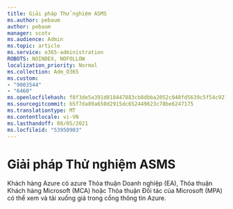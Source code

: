 ```yaml
---
title: Giải pháp Thử nghiệm ASMS
ms.author: pebaum
author: pebaum
manager: scotv
ms.audience: Admin
ms.topic: article
ms.service: o365-administration
ROBOTS: NOINDEX, NOFOLLOW
localization_priority: Normal
ms.collection: Adm_O365
ms.custom:
- "9003544"
- "6460"
ms.openlocfilehash: f8f3de5a391d818447883cb8dbba2052c048fd5639c5f54c921ef5247dc6d6a1
ms.sourcegitcommit: b5f7da89a650d2915dc652449623c78be6247175
ms.translationtype: MT
ms.contentlocale: vi-VN
ms.lasthandoff: 08/05/2021
ms.locfileid: "53950903"
---
```

# <a name="asms-test-solution"></a>Giải pháp Thử nghiệm ASMS

Khách hàng Azure có azure Thỏa thuận Doanh nghiệp (EA), Thỏa thuận Khách hàng Microsoft (MCA) hoặc Thỏa thuận Đối tác của Microsoft (MPA) có thể xem và tải xuống giá trong cổng thông tin Azure.
